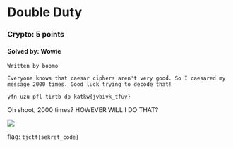 # Double Duty
### Crypto: 5 points
#### Solved by: Wowie
```
Written by boomo

Everyone knows that caesar ciphers aren't very good. So I caesared my message 2000 times. Good luck trying to decode that!

yfn uzu pfl tirtb dp katkw{jvbivk_tfuv}
```

Oh shoot, 2000 times? HOWEVER WILL I DO THAT?

<img src='https://cdn.discordapp.com/attachments/532350033241309226/568810183942209571/unknown.png'>

flag: `tjctf{sekret_code}`
